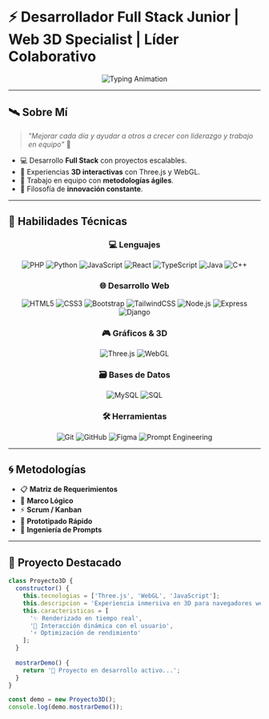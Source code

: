 # ⚡ Desarrollador Full Stack Junior | Web 3D Specialist | Líder Colaborativo  

<div align="center">
  <img src="https://readme-typing-svg.demolab.com?font=Orbitron&size=25&pause=1000&color=00BFFF&center=true&vCenter=true&width=800&lines=%F0%9F%8C%8C+Bienvenido+a+mi+universo+de+desarrollo;%F0%9F%9A%80+Full+Stack+Developer;%F0%9F%8E%A8+Experiencias+Web+3D+Inmersivas;%F0%9F%A4%9D+Liderazgo+y+Trabajo+Colaborativo" alt="Typing Animation" />
</div>

---

## 🛰️ Sobre Mí
> *"Mejorar cada día y ayudar a otros a crecer con liderazgo y trabajo en equipo"* 💪

- 💻 Desarrollo **Full Stack** con proyectos escalables.  
- 🎨 Experiencias **3D interactivas** con Three.js y WebGL.  
- 🤝 Trabajo en equipo con **metodologías ágiles**.  
- 🚀 Filosofía de **innovación constante**.

---

## 🔷 Habilidades Técnicas
<div align="center">

### 💻 Lenguajes
![PHP](https://img.shields.io/badge/PHP-0A0F1C?style=for-the-badge&logo=php&logoColor=00BFFF)
![Python](https://img.shields.io/badge/Python-0A0F1C?style=for-the-badge&logo=python&logoColor=00BFFF)
![JavaScript](https://img.shields.io/badge/JavaScript-0A0F1C?style=for-the-badge&logo=javascript&logoColor=00BFFF)
![React](https://img.shields.io/badge/React-0A0F1C?style=for-the-badge&logo=react&logoColor=00BFFF)
![TypeScript](https://img.shields.io/badge/TypeScript-0A0F1C?style=for-the-badge&logo=typescript&logoColor=00BFFF)
![Java](https://img.shields.io/badge/Java-0A0F1C?style=for-the-badge&logo=java&logoColor=00BFFF)
![C++](https://img.shields.io/badge/C++-0A0F1C?style=for-the-badge&logo=c%2B%2B&logoColor=00BFFF)

### 🌐 Desarrollo Web
![HTML5](https://img.shields.io/badge/HTML5-0A0F1C?style=for-the-badge&logo=html5&logoColor=00BFFF)
![CSS3](https://img.shields.io/badge/CSS3-0A0F1C?style=for-the-badge&logo=css3&logoColor=00BFFF)
![Bootstrap](https://img.shields.io/badge/Bootstrap-0A0F1C?style=for-the-badge&logo=bootstrap&logoColor=00BFFF)
![TailwindCSS](https://img.shields.io/badge/Tailwind_CSS-0A0F1C?style=for-the-badge&logo=tailwind-css&logoColor=00BFFF)
![Node.js](https://img.shields.io/badge/Node.js-0A0F1C?style=for-the-badge&logo=node.js&logoColor=00BFFF)
![Express](https://img.shields.io/badge/Express-0A0F1C?style=for-the-badge&logo=express&logoColor=00BFFF)
![Django](https://img.shields.io/badge/Django-0A0F1C?style=for-the-badge&logo=django&logoColor=00BFFF)

### 🎮 Gráficos & 3D
![Three.js](https://img.shields.io/badge/Three.js-0A0F1C?style=for-the-badge&logo=three.js&logoColor=00BFFF)
![WebGL](https://img.shields.io/badge/WebGL-0A0F1C?style=for-the-badge&logo=webgl&logoColor=00BFFF)

### 🗃️ Bases de Datos
![MySQL](https://img.shields.io/badge/MySQL-0A0F1C?style=for-the-badge&logo=mysql&logoColor=00BFFF)
![SQL](https://img.shields.io/badge/SQL-0A0F1C?style=for-the-badge&logo=sql&logoColor=00BFFF)

### 🛠️ Herramientas
![Git](https://img.shields.io/badge/Git-0A0F1C?style=for-the-badge&logo=git&logoColor=00BFFF)
![GitHub](https://img.shields.io/badge/GitHub-0A0F1C?style=for-the-badge&logo=github&logoColor=00BFFF)
![Figma](https://img.shields.io/badge/Figma-0A0F1C?style=for-the-badge&logo=figma&logoColor=00BFFF)
![Prompt Engineering](https://img.shields.io/badge/Prompt_Engineering-0A0F1C?style=for-the-badge&logo=openai&logoColor=00BFFF)

</div>

---

## 🌀 Metodologías
- 📋 **Matriz de Requerimientos**
- 🧠 **Marco Lógico**  
- ⚡ **Scrum / Kanban**  
- 🎯 **Prototipado Rápido**  
- 🤖 **Ingeniería de Prompts**

---

## 🌌 Proyecto Destacado
```javascript
class Proyecto3D {
  constructor() {
    this.tecnologias = ['Three.js', 'WebGL', 'JavaScript'];
    this.descripcion = 'Experiencia inmersiva en 3D para navegadores web';
    this.caracteristicas = [
      '✨ Renderizado en tiempo real',
      '🎯 Interacción dinámica con el usuario',
      '⚡ Optimización de rendimiento'
    ];
  }
  
  mostrarDemo() {
    return '🚀 Proyecto en desarrollo activo...';
  }
}

const demo = new Proyecto3D();
console.log(demo.mostrarDemo());
